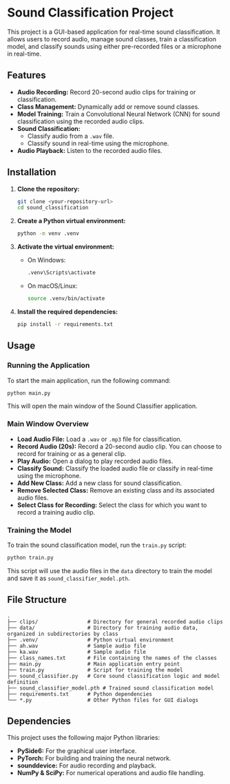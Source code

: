 # Sound Classification Project

This project is a GUI-based application for real-time sound classification. It allows users to record audio, manage sound classes, train a classification model, and classify sounds using either pre-recorded files or a microphone in real-time.

## Features

- **Audio Recording:** Record 20-second audio clips for training or classification.
- **Class Management:** Dynamically add or remove sound classes.
- **Model Training:** Train a Convolutional Neural Network (CNN) for sound classification using the recorded audio clips.
- **Sound Classification:**
    - Classify audio from a `.wav` file.
    - Classify sound in real-time using the microphone.
- **Audio Playback:** Listen to the recorded audio files.

## Installation

1.  **Clone the repository:**
    ```bash
    git clone <your-repository-url>
    cd sound_classification
    ```

2.  **Create a Python virtual environment:**
    ```bash
    python -m venv .venv
    ```

3.  **Activate the virtual environment:**
    - On Windows:
      ```bash
      .venv\Scripts\activate
      ```
    - On macOS/Linux:
      ```bash
      source .venv/bin/activate
      ```

4.  **Install the required dependencies:**
    ```bash
    pip install -r requirements.txt
    ```

## Usage

### Running the Application

To start the main application, run the following command:

```bash
python main.py
```

This will open the main window of the Sound Classifier application.

### Main Window Overview

-   **Load Audio File:** Load a `.wav` or `.mp3` file for classification.
-   **Record Audio (20s):** Record a 20-second audio clip. You can choose to record for training or as a general clip.
-   **Play Audio:** Open a dialog to play recorded audio files.
-   **Classify Sound:** Classify the loaded audio file or classify in real-time using the microphone.
-   **Add New Class:** Add a new class for sound classification.
-   **Remove Selected Class:** Remove an existing class and its associated audio files.
-   **Select Class for Recording:** Select the class for which you want to record a training audio clip.

### Training the Model

To train the sound classification model, run the `train.py` script:

```bash
python train.py
```

This script will use the audio files in the `data` directory to train the model and save it as `sound_classifier_model.pth`.

## File Structure

```
.
├── clips/                # Directory for general recorded audio clips
├── data/                 # Directory for training audio data, organized in subdirectories by class
├── .venv/                # Python virtual environment
├── ah.wav                # Sample audio file
├── ka.wav                # Sample audio file
├── class_names.txt       # File containing the names of the classes
├── main.py               # Main application entry point
├── train.py              # Script for training the model
├── sound_classifier.py   # Core sound classification logic and model definition
├── sound_classifier_model.pth # Trained sound classification model
├── requirements.txt      # Python dependencies
└── *.py                  # Other Python files for GUI dialogs
```

## Dependencies

This project uses the following major Python libraries:

-   **PySide6:** For the graphical user interface.
-   **PyTorch:** For building and training the neural network.
-   **sounddevice:** For audio recording and playback.
-   **NumPy & SciPy:** For numerical operations and audio file handling.

